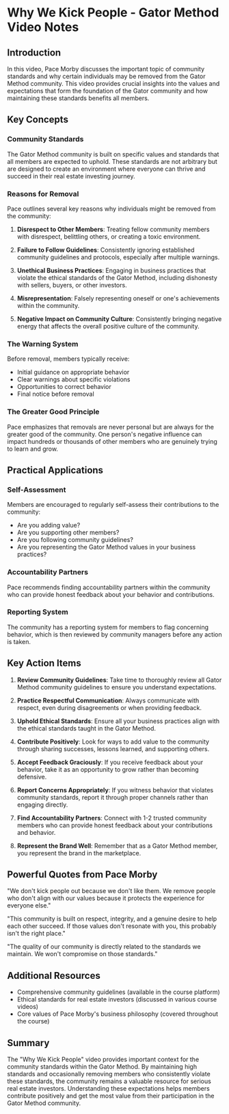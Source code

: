 # Why We Kick People - Gator Method Video Notes

## Introduction

In this video, Pace Morby discusses the important topic of community standards and why certain individuals may be removed from the Gator Method community. This video provides crucial insights into the values and expectations that form the foundation of the Gator community and how maintaining these standards benefits all members.

## Key Concepts

### Community Standards

The Gator Method community is built on specific values and standards that all members are expected to uphold. These standards are not arbitrary but are designed to create an environment where everyone can thrive and succeed in their real estate investing journey.

### Reasons for Removal

Pace outlines several key reasons why individuals might be removed from the community:

1. **Disrespect to Other Members**: Treating fellow community members with disrespect, belittling others, or creating a toxic environment.

2. **Failure to Follow Guidelines**: Consistently ignoring established community guidelines and protocols, especially after multiple warnings.

3. **Unethical Business Practices**: Engaging in business practices that violate the ethical standards of the Gator Method, including dishonesty with sellers, buyers, or other investors.

4. **Misrepresentation**: Falsely representing oneself or one's achievements within the community.

5. **Negative Impact on Community Culture**: Consistently bringing negative energy that affects the overall positive culture of the community.

### The Warning System

Before removal, members typically receive:
- Initial guidance on appropriate behavior
- Clear warnings about specific violations
- Opportunities to correct behavior
- Final notice before removal

### The Greater Good Principle

Pace emphasizes that removals are never personal but are always for the greater good of the community. One person's negative influence can impact hundreds or thousands of other members who are genuinely trying to learn and grow.

## Practical Applications

### Self-Assessment

Members are encouraged to regularly self-assess their contributions to the community:
- Are you adding value?
- Are you supporting other members?
- Are you following community guidelines?
- Are you representing the Gator Method values in your business practices?

### Accountability Partners

Pace recommends finding accountability partners within the community who can provide honest feedback about your behavior and contributions.

### Reporting System

The community has a reporting system for members to flag concerning behavior, which is then reviewed by community managers before any action is taken.

## Key Action Items

1. **Review Community Guidelines**: Take time to thoroughly review all Gator Method community guidelines to ensure you understand expectations.

2. **Practice Respectful Communication**: Always communicate with respect, even during disagreements or when providing feedback.

3. **Uphold Ethical Standards**: Ensure all your business practices align with the ethical standards taught in the Gator Method.

4. **Contribute Positively**: Look for ways to add value to the community through sharing successes, lessons learned, and supporting others.

5. **Accept Feedback Graciously**: If you receive feedback about your behavior, take it as an opportunity to grow rather than becoming defensive.

6. **Report Concerns Appropriately**: If you witness behavior that violates community standards, report it through proper channels rather than engaging directly.

7. **Find Accountability Partners**: Connect with 1-2 trusted community members who can provide honest feedback about your contributions and behavior.

8. **Represent the Brand Well**: Remember that as a Gator Method member, you represent the brand in the marketplace.

## Powerful Quotes from Pace Morby

"We don't kick people out because we don't like them. We remove people who don't align with our values because it protects the experience for everyone else."

"This community is built on respect, integrity, and a genuine desire to help each other succeed. If those values don't resonate with you, this probably isn't the right place."

"The quality of our community is directly related to the standards we maintain. We won't compromise on those standards."

## Additional Resources

- Comprehensive community guidelines (available in the course platform)
- Ethical standards for real estate investors (discussed in various course videos)
- Core values of Pace Morby's business philosophy (covered throughout the course)

## Summary

The "Why We Kick People" video provides important context for the community standards within the Gator Method. By maintaining high standards and occasionally removing members who consistently violate these standards, the community remains a valuable resource for serious real estate investors. Understanding these expectations helps members contribute positively and get the most value from their participation in the Gator Method community.
